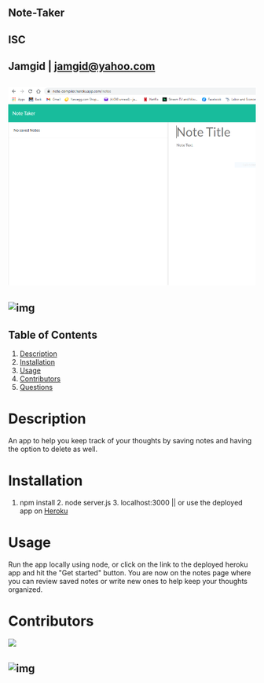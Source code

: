 ## Note-Taker
## ISC
## Jamgid | jamgid@yahoo.com
## ![img](https://github.com/Jamgid/Note-Taker/blob/master/assets/images/notes-notes.png?raw=true)
## ![img](https://github.com/Jamgid/Note-Taker/blob/master/assets/images/notes-gif.gif?raw=true)
## Table of Contents
1. [Description](#description)
2. [Installation](#installation)
3. [Usage](#usage)
4. [Contributors](#contributors)
5. [Questions](#questions)
# Description
An app to help you keep track of your thoughts by saving notes and having the option to delete as well.
# Installation
1. npm install 2. node server.js 3. localhost:3000 || or use the deployed app on [Heroku](https://note-compiler.herokuapp.com/)
# Usage
Run the app locally using node, or click on the link to the deployed heroku app and hit the "Get started" button. You are now on the notes page where you can review saved notes or write new ones to help keep your thoughts organized.
# Contributors
![](https://img.shields.io/badge/Created_by-James_Gideon-purple)
## ![img](https://avatars0.githubusercontent.com/u/69053531?size=200)

